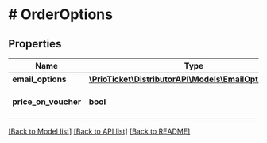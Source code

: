 # # OrderOptions

## Properties

Name | Type | Description | Notes
------------ | ------------- | ------------- | -------------
**email_options** | [**\PrioTicket\DistributorAPI\Models\EmailOptionsModel**](EmailOptionsModel.md) |  | [optional]
**price_on_voucher** | **bool** | Show price on voucher. | [optional] [default to true]

[[Back to Model list]](../../README.md#models) [[Back to API list]](../../README.md#endpoints) [[Back to README]](../../README.md)
